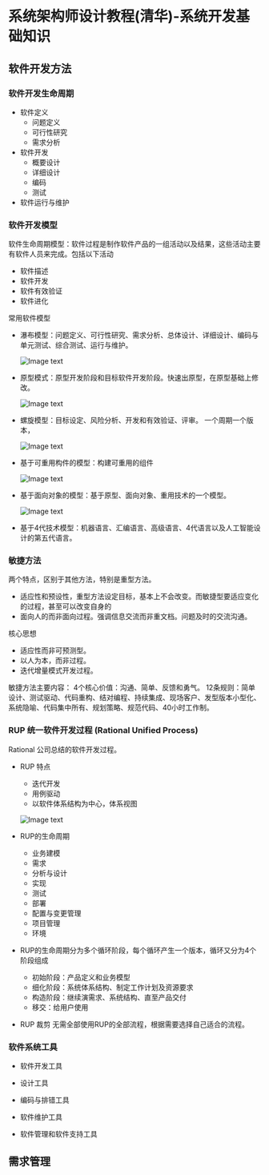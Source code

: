 # 系统架构师设计教程(清华)-系统开发基础知识
## 软件开发方法
### 软件开发生命周期
* 软件定义
  - 问题定义
  - 可行性研究
  - 需求分析
* 软件开发
  - 概要设计
  - 详细设计
  - 编码
  - 测试
* 软件运行与维护
### 软件开发模型
软件生命周期模型：软件过程是制作软件产品的一组活动以及结果，这些活动主要有软件人员来完成。包括以下活动
* 软件描述
* 软件开发
* 软件有效验证
* 软件进化

常用软件模型
* 瀑布模型：问题定义、可行性研究、需求分析、总体设计、详细设计、编码与单元测试、综合测试、运行与维护。
   
   ![Image text](https://raw.githubusercontent.com/DEAN-Lee/img-rep/master/system_architecture/Snipaste_2020-12-15_17-16-49.png)

* 原型模式：原型开发阶段和目标软件开发阶段。快速出原型，在原型基础上修改。
   
   ![Image text](https://raw.githubusercontent.com/DEAN-Lee/img-rep/master/system_architecture/Snipaste_2020-12-15_17-16-42.png)

* 螺旋模型：目标设定、风险分析、开发和有效验证、评审。 一个周期一个版本，
  
   ![Image text](https://raw.githubusercontent.com/DEAN-Lee/img-rep/master/system_architecture/Snipaste_2020-12-15_17-16-32.png)

* 基于可重用构件的模型：构建可重用的组件
   
   ![Image text](https://raw.githubusercontent.com/DEAN-Lee/img-rep/master/system_architecture/Snipaste_2020-12-15_17-17-02.png)

* 基于面向对象的模型：基于原型、面向对象、重用技术的一个模型。
   
   ![Image text](https://raw.githubusercontent.com/DEAN-Lee/img-rep/master/system_architecture/Snipaste_2020-12-15_17-20-40.png)

* 基于4代技术模型：机器语言、汇编语言、高级语言、4代语言以及人工智能设计的第五代语言。


### 敏捷方法
两个特点，区别于其他方法，特别是重型方法。
* 适应性和预设性，重型方法设定目标，基本上不会改变。而敏捷型要适应变化的过程，甚至可以改变自身的
* 面向人的而非面向过程。强调信息交流而非重文档。问题及时的交流沟通。

核心思想
* 适应性而非可预测型。
* 以人为本，而非过程。
* 迭代增量模式开发过程。

敏捷方法主要内容：
4个核心价值：沟通、简单、反馈和勇气。
12条规则：简单设计、测试驱动、代码重构、结对编程、持续集成、现场客户、发型版本小型化、系统隐喻、代码集中所有、规划策略、规范代码、40小时工作制。

### RUP 统一软件开发过程 (Rational Unified Process)
Rational 公司总结的软件开发过程。

* RUP 特点
  - 迭代开发
  - 用例驱动
  - 以软件体系结构为中心，体系视图
  
   ![Image text](https://raw.githubusercontent.com/DEAN-Lee/img-rep/master/system_architecture/Snipaste_2020-12-17_18-11-54.png)

  
* RUP的生命周期
  - 业务建模  
  - 需求  
  - 分析与设计  
  - 实现  
  - 测试  
  - 部署  
  - 配置与变更管理  
  - 项目管理  
  - 环境  
  
* RUP的生命周期分为多个循环阶段，每个循环产生一个版本，循环又分为4个阶段组成
  - 初始阶段：产品定义和业务模型
  - 细化阶段：系统体系结构、制定工作计划及资源要求
  - 构造阶段：继续演需求、系统结构、直至产品交付
  - 移交：给用户使用
  
* RUP 裁剪
  无需全部使用RUP的全部流程，根据需要选择自己适合的流程。  
  
### 软件系统工具
* 软件开发工具

* 设计工具

* 编码与排错工具

* 软件维护工具

* 软件管理和软件支持工具


## 需求管理

  
